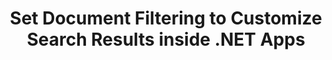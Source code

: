 ---
############################# Static ############################
layout: "auto-gen-gist"
draft: false
path: "search/net/filters/rtf"
otherformats: PDF DOC DOT DOCX DOCM DOTX DOTM TXT ODT OTT XLS XLT XLSX XLSM XLSB XLTX XLTM XLA XLAM ODS OTS CSV TSV XML PPT PPS POT PPTX PPTM POTX POTM PPSX PPSM ODP PST OST EML EMLX MSG ONE ZIP XHTML MHTML MD CHM EPUB FB12 

############################# Head ############################
head_title: "Customize Search Results by Setting Document Filtering in .NET Apps"
head_description: "GroupDocs.Search .NET API allows software developers to search out RTF Documents documents and customize the search results by applying document Filtering in .NET Apps."

############################# Header ############################
title: "Set Document Filtering to Customize Search Results inside .NET Apps"
description: "GroupDocs.Search .NET API help software professions to add documents searching capabilities  & customize search result by applying document Filtering inside their .NET Apps."

######################### Download Button #######################
button:
    enable: true

############################# About ############################
about:
    enable: true
    title: "How to Apply Document Filtering in Search Result via .NET?"
    content: |
       Filtering is a very useful technique that empowers users to inspect and process functionality. Document filtering offers users an easy way to navigate their results and find what they’re looking for. It also gives users that power to limit their search to a certain section or a particular document type. GroupDocs.Search for .NET is feature rich high performance document searching API that empowers software developer to build applications that can achieve text search and indexing. It supports some of the most popular documents formats such as PDF, HTML, Outlook email, Microsoft Office Word, Excel worksheets, PowerPoint presentations, Outlook MSG, PST and many more. The API fully supports setting document fileting for search results. You can use several kinds of filers to customize your search results such as File path filters, file extension filter, attribute filter and many more. It is also possible to combine search document filters by using Boolean operator AND, OR & NOT etc.

############################# content ############################
steps:
    enable: true
    block:
    - title_left: "Set Document Filter in Searching RTF Documents via .NET"
      content_left: |
       GroupDocs.Search .NET API helps software developers to add searching capabilities inside their .NET application. The following .NET code example demonstrates how to apply document filter in searching various kind of documents with just a couple of lines of code.

      title_right: "Apply Document Filter in Searching RTF Documents"
      content_right: |
       * First you need to Specify the path to the index folder & document folder.
       * Creating an index in the specified folder by calling instance of [Index](https://apireference.groupdocs.com/search/net/groupdocs.search/index/constructors/2) class
       * Indexing documents from the specified folder by calling [Search](https://apireference.groupdocs.com/search/net/groupdocs.search/index/methods/search) method 
       * Creating a search options object [SearchOptions](https://apireference.groupdocs.com/search/net/groupdocs.search.options/searchoptions) 
       * Set document filter by calling [SearchDocumentFilter](https://apireference.groupdocs.com/search/net/groupdocs.search.options/searchoptions/properties/searchdocumentfilter)
       * Start searching and display search results
        
      gisthash: "77cafabe4e9c9256217b4326e26a59d0"
      gistfile: "set_document_filter_in_search_dotnet.cs"

    - title_left: "How to Combine Search Document Filters via .NET"
      content_left: |
        GroupDocs.Search for .NET allows software programmers to combine search document filters while searching  to control which of the documents found should be returned as a result of the search inside C# .NET application. The following .NET code examples shows how to combine search document filters using Boolean operators AND, OR, NOT etc. inside C# applications. 

      title_right: "Combine Search Document Filters in Searching RTF Files"
      content_right: |
       * First you need to Specify the path to the index folder & document folder.
       * Creating an AND composite filter that returns all FB2 and EPUB documents that have the word 'Einstein' in their full paths
       * Create filter1 by calling [SearchDocumentFilter](https://apireference.groupdocs.com/search/net/groupdocs.search.options/searchoptions/properties/searchdocumentfilter)
       * Create filter2 by calling [SearchDocumentFilter](https://apireference.groupdocs.com/search/net/groupdocs.search.options/searchoptions/properties/searchdocumentfilter)
       * Combine filters by calling [andFilter](https://apireference.groupdocs.com/search/net/groupdocs.search.options/searchdocumentfilter/methods/createand) method
       * Creating an OR composite filter that returns all DOC, DOCX, PDF and all documents that have the word Einstein in their full paths
       * Create filter3 by calling [SearchDocumentFilter](https://apireference.groupdocs.com/search/net/groupdocs.search.options/searchoptions/properties/searchdocumentfilter)
       * Create filter4 by calling [SearchDocumentFilter](https://apireference.groupdocs.com/search/net/groupdocs.search.options/searchoptions/properties/searchdocumentfilter)
       * Combine filters by calling [orFilter](https://apireference.groupdocs.com/search/net/groupdocs.search.options/searchdocumentfilter/methods/createor) method
       * Creating a filter that returns all found documents except of TXT documents
       * Create filter4 by calling [SearchDocumentFilter](https://apireference.groupdocs.com/search/net/groupdocs.search.options/searchoptions/properties/searchdocumentfilter)
       * Appy Not filter by calling [notFilter](https://apireference.groupdocs.com/search/net/groupdocs.search.options/searchdocumentfilter/methods/createnot) method

      gisthash: "db4efe513cbd34925231be10a992f23c"
      gistfile: "combine_document_filter_in_search_dotnet.cs"
      
    - title_left: "System Requirements"
      content_left: |
        GroupDocs.Search for .NET is supported on all major platforms and operating systems. For complete system requirements guide, please visit [system requirements](https://docs.groupdocs.com/search/net/system-requirements/) before executing the code below, please make sure that you have the following prerequisites installed on your system:
         * Operating Systems: Microsoft Windows, Linux, MacOS
         * Development Environment: Visual Studio, Xamarin, MonoDevelop etc
         * Frameworks: .NET Framework, .NET Standard, .NET Core, Mono
         * Get the latest version of GroupDocs.Search for .NET APIs from [NuGet](https://www.nuget.org/packages/GroupDocs.search/)
        
      title_right: "Why Use GroupDocs.Search"
      content_right: |
        * Search Index creation in memory as well as on disk.
        * Ability of indexing from a file, stream or structure.
        * Password protected documents indexing support.
        * Support for merging of several indexes.
        * Filter Document during search indexing.
        * Spell check support during the search.
        * Blended characters are fully supported
        * Combining different types of search into one search query.
        * Simple word  and regular expression searches support
        * Fully support alias replacement in search queries.

demos:
    enable: true
        

about_formats:
    enable: true


more_formats:
    enable: true


back_to_top:
    enable: true
---